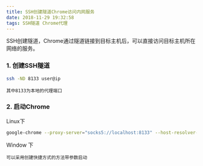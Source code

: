 ```yaml
---
title: SSH创建隧道Chrome访问内网服务
date: 2018-11-29 19:32:58
tags: SSH隧道 Chrome代理
---
```


SSH创建隧道，Chrome通过隧道链接到目标主机后，可以直接访问目标主机所在网络的服务。


### 1. 创建SSH隧道

``` bash
ssh -ND 8133 user@ip
```
    其中8133为本地的代理端口
    

### 2. 启动Chrome

Linux下
``` bash
google-chrome --proxy-server="socks5://localhost:8133" --host-resolver-rules=" MAP * 0.0.0.0, EXCLUDE localhost " --user-data-dir=/tmp/pro
```
Window 下
    
    可以采用创建快捷方式的方法带参数启动
